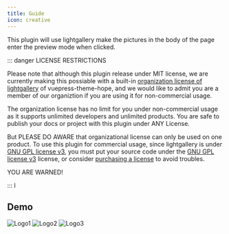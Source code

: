 ```yaml
---
title: Guide
icon: creative
---
```


This plugin will use lightgallery make the pictures in the body of the page enter the preview mode when clicked.

<!-- more -->

::: danger LICENSE RESTRICTIONS

Please note that although this plugin release under MIT license, we are currently making this possiable with a built-in [organization license of lightgallery](https://www.lightgalleryjs.com/license/) of vuepress-theme-hope, and we would like to admit you are a member of our organiztion if you are using it for non-commercial usage.

The organization license has no limit for you under non-commercial usage as it supports unlimited developers and unlimited products. You are safe to publish your docs or project with this plugin under ANY License.

But PLEASE DO AWARE that organizational license can only be used on one product. To use this plugin for commercial usage, since lightgallery is under [GNU GPL license v3](https://www.gnu.org/licenses/gpl-3.0.html), you must put your source code under the [GNU GPL license v3](https://www.gnu.org/licenses/gpl-3.0.html) license, or consider [purchasing a license](https://www.lightgalleryjs.com/license/) to avoid troubles.

YOU ARE WARNED!

:::
l

## Demo

![Logo1](/logo.png)
![Logo2](/logo.png)
![Logo3](/logo.png)
